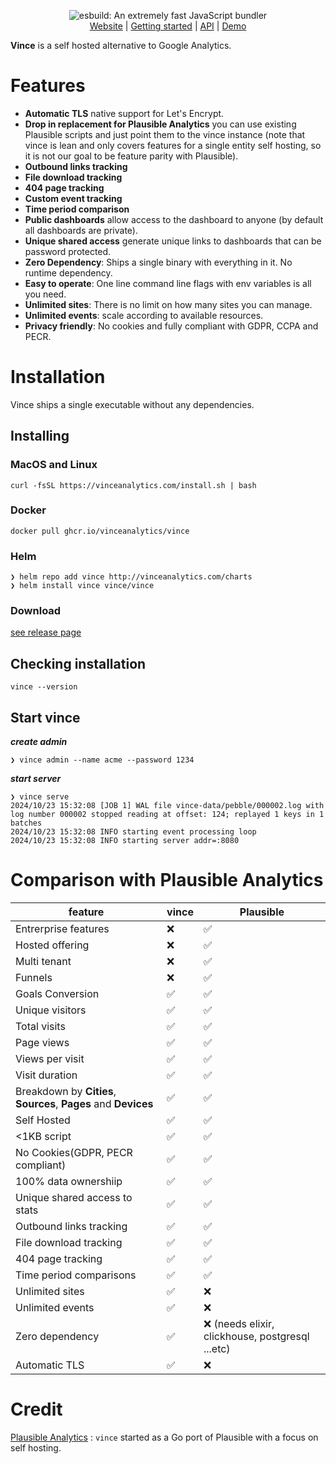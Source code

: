 <p align="center">
  <picture width="640" height="250">
    <source media="(prefers-color-scheme: dark)" srcset="./app/images/logo-darkmode.svg">
    <source media="(prefers-color-scheme: light)" srcset="./app/images/mark.svg">
    <img alt="esbuild: An extremely fast JavaScript bundler" src="logo.svg">
  </picture>
  <br>
  <a href="https://vinceanalytics.com/">Website</a> |
  <a href="https://vinceanalytics.com/blog/deploy-local/">Getting started</a> |
  <a href="https://vinceanalytics.com/tags/api/">API</a>  |
  <a href="https://demo.vinceanalytics.com/v1/share/vinceanalytics.com?auth=Ls9tV4pzqOn7BJ7-&demo=true">Demo</a> 
</p>

**Vince** is a self hosted alternative to Google Analytics.


# Features

- **Automatic TLS** native support for Let's Encrypt.
- **Drop in replacement for Plausible Analytics** you can use existing Plausible scripts and just point them to the vince instance (note that vince is lean and only covers features for a single entity self hosting, so it is not our goal to be feature parity with Plausible).
- **Outbound links tracking**
- **File download tracking**
- **404 page tracking**
- **Custom event tracking**
- **Time period comparison**
- **Public dashboards** allow access to the dashboard to anyone (by default all dashboards are private).
- **Unique shared access** generate unique links to dashboards that can be password protected.
- **Zero Dependency**: Ships a single binary with everything in it. No runtime dependency.
- **Easy to operate**: One line command line flags with env variables is all you need.
- **Unlimited sites**: There is no limit on how many sites you can manage.
- **Unlimited events**: scale according to available resources.
- **Privacy friendly**: No cookies and fully compliant with GDPR, CCPA and PECR.


# Installation

Vince ships a single executable without any dependencies.


## Installing

### MacOS and Linux

```
curl -fsSL https://vinceanalytics.com/install.sh | bash
```

### Docker

```
docker pull ghcr.io/vinceanalytics/vince
```

### Helm
```
❯ helm repo add vince http://vinceanalytics.com/charts
❯ helm install vince vince/vince
```

### Download 

[see release page](https://github.com/vinceanalytics/vince/releases)


## Checking installation

```
vince --version
```

## Start vince

***create admin***
```
❯ vince admin --name acme --password 1234
```

***start server***
```
❯ vince serve                            
2024/10/23 15:32:08 [JOB 1] WAL file vince-data/pebble/000002.log with log number 000002 stopped reading at offset: 124; replayed 1 keys in 1 batches
2024/10/23 15:32:08 INFO starting event processing loop
2024/10/23 15:32:08 INFO starting server addr=:8080
```


# Comparison with Plausible Analytics

| feature |  vince | Plausible |
|---------|--------| -----------|
| Entrerprise features | :x:    | :white_check_mark:|
| Hosted offering | :x:    | :white_check_mark:|
| Multi tenant | :x:    | :white_check_mark:|
| Funnels | :x:    | :white_check_mark:|
| Goals Conversion |  :white_check_mark:  | :white_check_mark:|
| Unique visitors |  :white_check_mark:  | :white_check_mark:|
| Total visits |  :white_check_mark:  | :white_check_mark:|
| Page views |  :white_check_mark:  | :white_check_mark:|
| Views per visit |  :white_check_mark:  | :white_check_mark:|
| Visit duration |  :white_check_mark:  | :white_check_mark:|
| Breakdown by **Cities**, **Sources**, **Pages** and **Devices**   |  :white_check_mark:  | :white_check_mark:|
| Self Hosted |  :white_check_mark:  | :white_check_mark:|
| <1KB script |  :white_check_mark:  | :white_check_mark:|
| No Cookies(GDPR, PECR compliant) |  :white_check_mark:  | :white_check_mark:|
| 100% data ownershiip |  :white_check_mark:  | :white_check_mark:|
| Unique shared access to stats|  :white_check_mark:  | :white_check_mark:|
| Outbound links tracking |  :white_check_mark:  | :white_check_mark:|
| File download tracking |  :white_check_mark:  | :white_check_mark:|
| 404 page tracking |  :white_check_mark:  | :white_check_mark:|
| Time period comparisons |  :white_check_mark:  | :white_check_mark:|
| Unlimited sites |  :white_check_mark:  | :x:|
| Unlimited events |  :white_check_mark:  | :x:|
| Zero dependency |  :white_check_mark:  | :x: (needs elixir, clickhouse, postgresql ...etc)|
| Automatic TLS |  :white_check_mark:  | :x:|


# Credit

[Plausible Analytics](https://github.com/Plausible/analytics) : `vince` started as a Go port of Plausible with a focus on self hosting.
